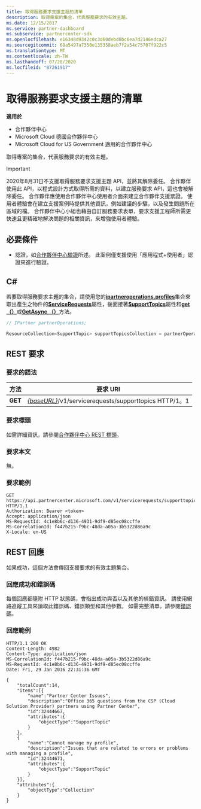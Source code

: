 ```yaml
---
title: 取得服務要求支援主題的清單
description: 取得專案的集合，代表服務要求的有效主題。
ms.date: 12/15/2017
ms.service: partner-dashboard
ms.subservice: partnercenter-sdk
ms.openlocfilehash: e16348d9342c0c3d60debd0bc6ea7d2146edca27
ms.sourcegitcommit: 68a5497a7350e135358aeb7f2a54c75707f922c5
ms.translationtype: MT
ms.contentlocale: zh-TW
ms.lasthandoff: 07/28/2020
ms.locfileid: "87261917"
---
```

# <a name="get-service-request-support-topics"></a>取得服務要求支援主題的清單

**適用於**

- 合作夥伴中心
- Microsoft Cloud 德國合作夥伴中心
- Microsoft Cloud for US Government 適用的合作夥伴中心

取得專案的集合，代表服務要求的有效主題。

   > [!IMPORTANT]
   > 2020年8月31日不支援取得服務要求支援主題 API，並將其解除委任。 合作夥伴使用此 API，以程式設計方式取得所需的資料，以建立服務要求 API，這也會被解除委任。 合作夥伴應使用合作夥伴中心使用者介面來建立合作夥伴支援票證。 使用者體驗會在建立支援案例時提供其他資訊，例如建議的步驟，以及發生問題所在區域的檔。 合作夥伴中心小組也藉由自訂服務要求表單，要求支援工程師所需更快速且更精確地解決問題的相關資訊，來增強使用者體驗。


## <a name="prerequisites"></a>必要條件

- 認證，如[合作夥伴中心驗證](partner-center-authentication.md)所述。 此案例僅支援使用「應用程式+使用者」認證來進行驗證。

## <a name="c"></a>C\#

若要取得服務要求主題的集合，請使用您的[**ipartneroperations.profiles**](https://docs.microsoft.com/dotnet/api/microsoft.store.partnercenter.ipartner)集合來取出產生之物件的[**ServiceRequests**](https://docs.microsoft.com/dotnet/api/microsoft.store.partnercenter.ipartner.servicerequests)屬性，後面接著[**SupportTopics**](https://docs.microsoft.com/dotnet/api/microsoft.store.partnercenter.servicerequests.isupporttopicscollection)屬性和[**get （）**](https://docs.microsoft.com/dotnet/api/microsoft.store.partnercenter.servicerequests.isupporttopicscollection.get)或[**GetAsync （）**](https://docs.microsoft.com/dotnet/api/microsoft.store.partnercenter.servicerequests.isupporttopicscollection.getasync)方法。

``` csharp
// IPartner partnerOperations;

ResourceCollection<SupportTopic> supportTopicsCollection = partnerOperations.ServiceRequests.SupportTopics.Get();
```

## <a name="rest-request"></a>REST 要求

### <a name="request-syntax"></a>要求的語法

| 方法  | 要求 URI                                                                           |
|---------|---------------------------------------------------------------------------------------|
| **GET** | [*{baseURL}*](partner-center-rest-urls.md)/v1/servicerequests/supporttopics HTTP/1。1 |

### <a name="request-headers"></a>要求標頭

如需詳細資訊，請參閱[合作夥伴中心 REST 標頭](headers.md)。

### <a name="request-body"></a>要求本文

無。

### <a name="request-example"></a>要求範例

```http
GET https://api.partnercenter.microsoft.com/v1/servicerequests/supporttopics HTTP/1.1
Authorization: Bearer <token>
Accept: application/json
MS-RequestId: 4c1e8b6c-d136-4931-9df9-d85ec08ccffe
MS-CorrelationId: f447b215-f9bc-48da-a05a-3b5322d86a9c
X-Locale: en-US
```

## <a name="rest-response"></a>REST 回應

如果成功，這個方法會傳回支援要求的有效主題集合。

### <a name="response-success-and-error-codes"></a>回應成功和錯誤碼

每個回應都隨附 HTTP 狀態碼，會指出成功與否以及其他的偵錯資訊。 請使用網路追蹤工具來讀取此錯誤碼、錯誤類型和其他參數。 如需完整清單，請參閱[錯誤碼](error-codes.md)。

### <a name="response-example"></a>回應範例

```http
HTTP/1.1 200 OK
Content-Length: 4982
Content-Type: application/json
MS-CorrelationId: f447b215-f9bc-48da-a05a-3b5322d86a9c
MS-RequestId: 4c1e8b6c-d136-4931-9df9-d85ec08ccffe
Date: Fri, 29 Jan 2016 22:31:36 GMT

{
    "totalCount":14,
    "items":[{
        "name":"Partner Center Issues",
        "description":"Office 365 questions from the CSP (Cloud Solution Provider) partners using Partner Center",
        "id":32444667,
        "attributes":{
            "objectType":"SupportTopic"
        }
    },
    {
        "name":"Cannot manage my profile",
        "description":"Issues that are related to errors or problems with managing a profile",
        "id":32444671,
        "attributes":{
            "objectType":"SupportTopic"
        }
    }],
    "attributes":{
        "objectType":"Collection"
    }
}
```
